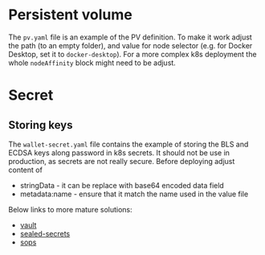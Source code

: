 # Persistent volume
The `pv.yaml` file is an example of the PV definition.
To make it work adjust the path (to an empty folder), and value for node selector (e.g. for Docker Desktop, set it to `docker-desktop`).
For a more complex k8s deployment the whole `nodeAffinity` block might need to be adjust.

# Secret
## Storing keys

The `wallet-secret.yaml` file contains the example of storing the BLS and ECDSA keys along password in k8s secrets.
It should not be use in production, as secrets are not really secure.
Before deploying adjust content of
- stringData - it can be replace with base64 encoded data field
- metadata:name - ensure that it match the name used in the value file

Below links to more mature solutions:
- [vault](https://github.com/hashicorp/vault)
- [sealed-secrets](https://github.com/bitnami-labs/sealed-secrets)
- [sops](https://github.com/getsops/sops)
